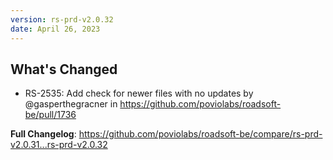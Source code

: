 ```yaml
---
version: rs-prd-v2.0.32
date: April 26, 2023
---
```


## What's Changed
* RS-2535: Add check for newer files with no updates by @gasperthegracner in https://github.com/poviolabs/roadsoft-be/pull/1736


**Full Changelog**: https://github.com/poviolabs/roadsoft-be/compare/rs-prd-v2.0.31...rs-prd-v2.0.32